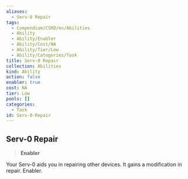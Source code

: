 ```yaml
---
aliases:
  - Serv-0 Repair
tags:
  - Compendium/CSRD/en/Abilities
  - Ability
  - Ability/Enabler
  - Ability/Cost/NA
  - Ability/Tier/Low
  - Ability/Categories/Task
title: Serv-0 Repair
collection: Abilities
kind: Ability
action: false
enabler: true
cost: NA
tier: Low
pools: []
categories:
  - Task
id: Serv-0-Repair
---
```

## Serv-0 Repair    
>**Enabler**  
    
Your Serv-0 aids you in repairing other devices. It gains a modification in repair. Enabler.
